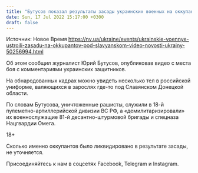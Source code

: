 ```yaml
---
title: "Бутусов показал результаты засады украинских военных на оккупантов под Славянском — видео"
date: Sun, 17 Jul 2022 15:17:00 +0300
draft: false
---
```

Источник: Новое Время https://nv.ua/ukraine/events/ukrainskie-voennye-ustroili-zasadu-na-okkupantov-pod-slavyanskom-video-novosti-ukrainy-50256994.html


Об этом сообщил журналист Юрий Бутусов, опубликовав видео с места боя с комментариями украинских защитников.

На обнародованных кадрах можно увидеть несколько тел в российской униформе, валяющихся в зарослях где-то под Славянском Донецкой области.

По словам Бутусова, уничтоженные рашисты, служили в 18-й пулеметно-артиллерийской дивизии ВС РФ, а «демилитаризировали» их военнослужащие 81-й десантно-штурмовой бригады и спецназа Нацгвардии Омега.

18+

Сколько именно оккупантов было ликвидировано в результате засады, не уточняется.

Присоединяйтесь к нам в соцсетях Facebook, Telegram и Instagram.
